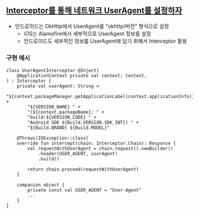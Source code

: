 ## [Interceptor를 통해 네트워크 UserAgent를 설정하자](https://medium.com/mobile-app-development-publication/setting-useragent-for-android-network-9daf5264ef3f)
- 안드로이드는 OkHttp에서 UserAgent를 "okhttp/버전" 형식으로 설정
    - iOS는 Alamofire에서 세부적으로 UserAgent 정보를 설정
    - 안드로이드도 세부적인 정보를 UserAgent에 담기 위해서 Interceptor 활용

### 구현 예시
```
class UserAgentInterceptor @Inject(
    @ApplicationContext private val context: Context,
) : Interceptor {
    private val userAgent: String = 
        "${context.packageManager.getApplicationLabel(context.applicationInfo)}/" +
        "${VERSION_NAME} " +
        "(${context.packageName}; " +
        "build:${VERSION_CODE} " +
        "Android SDK ${Build.VERSION.SDK_INT}) " +
        "${Build.BRAND} ${Build.MODEL}"

    @Throws(IOException::class)
    override fun intercept(chain: Interceptor.Chain): Response {
        val requestWithUserAgent = chain.request().newBuilder()
            .header(USER_AGENT, userAgent)
            .build()

        return chain.proceed(requestWithUserAgent)
    }

    companion object {
        private const val USER_AGENT = "User-Agent"
        ...
    }
}
```
